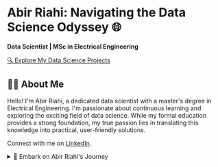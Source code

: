 # Abir Riahi: Navigating the Data Science Odyssey 🌐

**Data Scientist | MSc in Electrical Engineering**

[🔍 Explore My Data Science Projects](https://github.com/riaa3102/?tab=repositories&q=&type=&language=Jupyter)

## 👩‍💻 About Me
Hello! I'm Abir Riahi, a dedicated data scientist with a master's degree in Electrical Engineering. I'm passionate about continuous learning and exploring the exciting field of data science. While my formal education provides a strong foundation, my true passion lies in translating this knowledge into practical, user-friendly solutions.

Connect with me on [LinkedIn](https://www.linkedin.com/in/riahi-abir/).

<details>
  <summary>🚀 Embark on Abir Riahi's Journey</summary>

During my master's program, I contributed to interesting projects, focusing on groundbreaking research in speech enhancement using spiking neural networks. This immersive exploration at the intersection of technology and human-centric applications marked a pivotal stride in my pursuit of innovative solutions in this domain.

Before that, I explored semantic word embeddings, aiming to make language models more intuitive and accessible. This venture into language processing added a layer of depth to my skill set and understanding of data-driven applications.

Previously, I worked on the implementation of a Question-Answering System, leveraging recurrent networks. This project allowed me to apply my expertise in sequence modeling and natural language processing, honing my skills in creating intelligent systems that interact with and understand human language.

This journey is a perpetual exploration. Each project, whether triumphant or a learning experience, contributes to my evolution as a data scientist. As I persistently learn, experiment, and refine my skills, I look forward to the unfolding chapters of future projects and discoveries.
</details>
